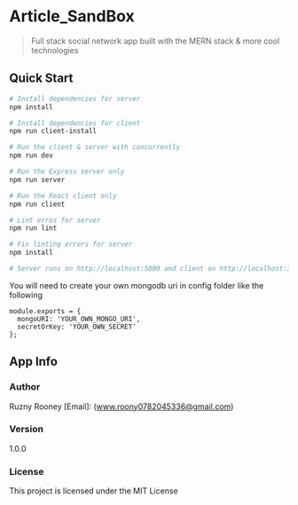# Article_SandBox

> Full stack social network app built with the MERN stack & more cool technologies

## Quick Start

```bash
# Install dependencies for server
npm install

# Install dependencies for client
npm run client-install

# Run the client & server with concurrently
npm run dev

# Run the Express server only
npm run server

# Run the React client only
npm run client

# Lint erros for server
npm run lint

# Fix linting errors for server
npm install

# Server runs on http://localhost:5000 and client on http://localhost:3000
```

You will need to create your own mongodb uri in config folder like the following

```
module.exports = {
  mongoURI: 'YOUR_OWN_MONGO_URI',
  secretOrKey: 'YOUR_OWN_SECRET'
};
```

## App Info

### Author

Ruzny Rooney
[Email]: (www.roony0782045336@gmail.com)

### Version

1.0.0

### License

This project is licensed under the MIT License
